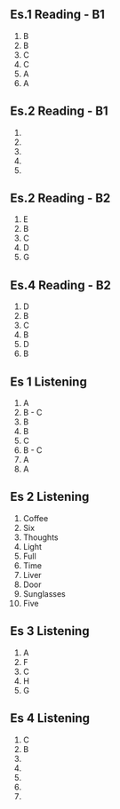 ## Es.1 Reading - B1

1. B
2. B
3. C
4. C
5. A 
6. A

## Es.2 Reading - B1
1.  
2.  
3.  
4.  
5.  

## Es.2 Reading - B2
1. E
2. B
3. C
4. D
5. G

## Es.4 Reading - B2	

1. D
2. B
3. C 
4. B 
5. D
6. B


## Es 1 Listening
1. A
2. B - C
3. B 
4. B
5. C
6. B - C
7. A 
8. A 

## Es 2 Listening
1. Coffee
2. Six
3. Thoughts 
4. Light
5. Full
6. Time
7. Liver
8. Door 
9. Sunglasses 
10. Five 

## Es 3 Listening
1. A
2. F
3. C
4. H 
5. G

## Es 4 Listening
1. C
2. B
3.  
4.  
5.  
6.  
7. 
<!--stackedit_data:
eyJoaXN0b3J5IjpbLTE1MTc3MTU3NTYsLTM1MzM2OTgyMiwtMj
ExMjU4MjA5NSwyMjI5NTYxNTgsLTEyNDIzMTU4OTMsLTExNjg3
ODc0NTQsLTg2OTI0MDY0NiwtNDU5Mzg4MzM0LC03OTUxNTA0NT
YsNTUzNDYzNDgyLC0xMTYxMTExMzg2LC02MDA5MzkxMzEsLTk4
ODE5ODI0Myw3OTM3OTI2MDRdfQ==
-->
